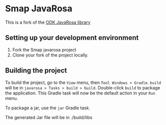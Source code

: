 # Smap JavaRosa

This is a fork of the [ODK JavaRosa library](https://github.com/getodk/javarosa)

## Setting up your development environment

1. Fork the Smap javarosa project 
2. Clone your fork of the project locally.

 
## Building the project
 
To build the project, go to the `View` menu, then `Tool Windows > Gradle`. `build` will be in `javarosa > Tasks > build > build`. Double-click `build` to package the application. This Gradle task will now be the default action in your `Run` menu. 

To package a jar, use the `jar` Gradle task.

The generated Jar file will be in ./build/libs
